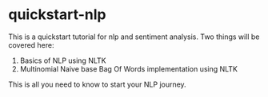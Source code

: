 # quickstart-nlp

This is a quickstart tutorial for nlp and sentiment analysis. 
Two things will be covered here:
1. Basics of NLP using NLTK
2. Multinomial Naive base Bag Of Words implementation using NLTK

This is all you need to know to start your NLP journey. 
